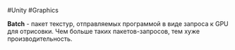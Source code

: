 #Unity #Graphics

**Batch** - пакет текстур, отправляемых программой в виде запроса к GPU для отрисовки. Чем больше таких пакетов-запросов, тем хуже производительность.